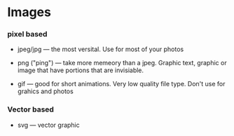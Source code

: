# Images

### pixel based

- jpeg/jpg — the most versital. Use for most of your photos

- png ("ping") — take more memeory than a jpeg. Graphic text, graphic or image that have portions that are invisiable.

- gif — good for short animations. Very low quality file type. Don't use for grahics and photos

### Vector based

- svg — vector graphic
